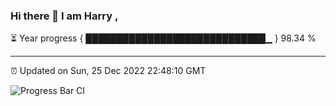 ### Hi there 👋 I am Harry , 

⏳ Year progress { █████████████████████████████▁ } 98.34 %

---

⏰ Updated on Sun, 25 Dec 2022 22:48:10 GMT

![Progress Bar CI](https://github.com/duykhang68/duykhang68/workflows/Progress%20Bar%20CI/badge.svg)
